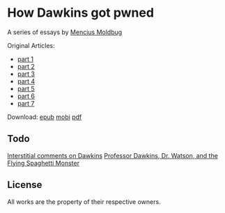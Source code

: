 # How Dawkins got pwned

A series of essays by [Mencius Moldbug](http://unqualified-reservations.blogspot.com/)

Original Articles:
* [part 1](http://unqualified-reservations.blogspot.com/2007/09/how-dawkins-got-pwned-part-1.html)
* [part 2](http://unqualified-reservations.blogspot.com/2007/10/how-dawkins-got-pwned-part-2.html)
* [part 3](http://unqualified-reservations.blogspot.com/2007/10/how-dawkins-got-pwned-part-3.html)
* [part 4](http://unqualified-reservations.blogspot.com/2007/10/how-dawkins-got-pwned-part-4.html)
* [part 5](http://unqualified-reservations.blogspot.com/2007/10/how-dawkins-got-pwned-part-5.html)
* [part 6](http://unqualified-reservations.blogspot.com/2007/11/how-dawkins-got-pwned-part-6.html)
* [part 7](http://unqualified-reservations.blogspot.com/2007/11/how-dawkins-got-pwned-part-7.html)

Download:
[epub](http://keithanyan.github.io/HowDawkinsGotPwned.epub/HowDawkinsGotPwned.epub)
[mobi](http://keithanyan.github.io/HowDawkinsGotPwned.epub/HowDawkinsGotPwned.mobi)
[pdf](http://keithanyan.github.io/HowDawkinsGotPwned.epub/HowDawkinsGotPwned.pdf)

## Todo

[Interstitial comments on Dawkins](http://unqualified-reservations.blogspot.com/2007/10/interstitial-comments-on-dawkins.html)
[Professor Dawkins, Dr. Watson, and the Flying Spaghetti Monster](http://unqualified-reservations.blogspot.com/2007/10/professor-dawkins-dr-watson-and-flying.html)

## License

All works are the property of their respective owners.
